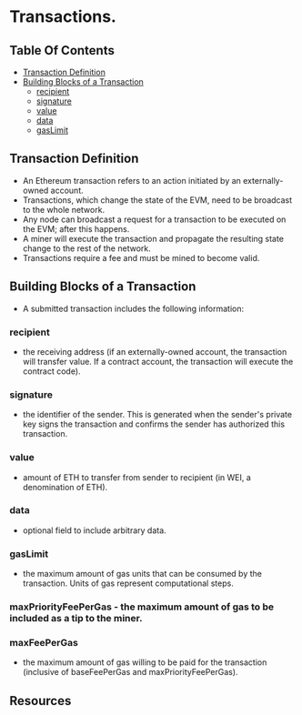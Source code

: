 # Transactions.

## Table Of Contents
* [Transaction Definition](#definition)
* [Building Blocks of a Transaction](#building-blocks-of-a-transaction)
  * [recipient](#recepient)
  * [signature](#signature)
  * [value](#value)
  * [data](#data)
  * [gasLimit](#gaslimit)


## Transaction Definition
- An Ethereum transaction refers to an action initiated by an externally-owned account.
- Transactions, which change the state of the EVM, need to be broadcast to the whole network.
- Any node can broadcast a request for a transaction to be executed on the EVM; after this happens.
- A miner will execute the transaction and propagate the resulting state change to the rest of the network.
- Transactions require a fee and must be mined to become valid.

## Building Blocks of a Transaction
- A submitted transaction includes the following information:

### recipient
- the receiving address (if an externally-owned account, the transaction will transfer value. If a contract account, the transaction will execute the contract code).

### signature
- the identifier of the sender. This is generated when the sender's private key signs the transaction and confirms the sender has authorized this transaction.

### value
- amount of ETH to transfer from sender to recipient (in WEI, a denomination of ETH).

### data
- optional field to include arbitrary data.


### gasLimit
- the maximum amount of gas units that can be consumed by the transaction. Units of gas represent computational steps.

### maxPriorityFeePerGas - the maximum amount of gas to be included as a tip to the miner.

### maxFeePerGas 

- the maximum amount of gas willing to be paid for the transaction (inclusive of baseFeePerGas and maxPriorityFeePerGas).


## Resources


